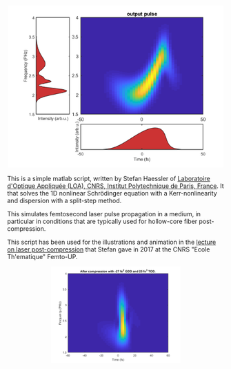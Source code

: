 <p align="center">
<img src="/docs/output_spectrogram.png" alt="An output spectrogram supporting a 3.5-fs laser pulse." width="500"/>
</p>

This is a simple matlab script, written by Stefan Haessler of [Laboratoire d'Optique Appliquée (LOA), CNRS, Institut Polytechnique de Paris, France](https://loa.ensta-paris.fr/research/pco-research-group/). It that solves the 1D nonlinear Schrödinger equation with a Kerr-nonlinearity and dispersion with a split-step method.

This simulates femtosecond laser pulse propagation in a medium, in particular in conditions that are typically used for hollow-core fiber post-compression.

This script has been used for the illustrations and animation in the [lecture on laser post-compression](https://ilm.univ-lyon1.fr/images/ILM/Equipe_05/Femto_UP/Stefan_HAESSLER_FemtoUP_2017.mp4) that Stefan gave in 2017 at the CNRS "Ecole Th\'ematique" Femto-UP.

<p align="center">
<img src="/docs/compressed_spectrogram.png" alt="An spectrogram of a compressed 3.5-fs laser pulse." width="300"/>
</p>
